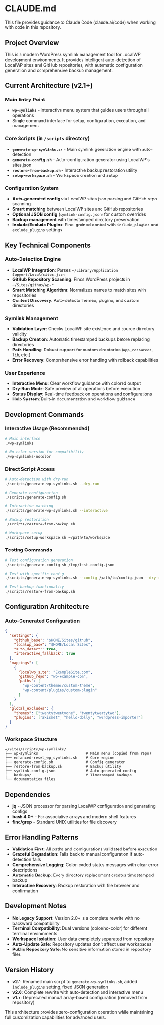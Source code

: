 # CLAUDE.md

This file provides guidance to Claude Code (claude.ai/code) when working with code in this repository.

## Project Overview

This is a modern WordPress symlink management tool for LocalWP development environments. It provides intelligent auto-detection of LocalWP sites and GitHub repositories, with automatic configuration generation and comprehensive backup management.

## Current Architecture (v2.1+)

### Main Entry Point
- **`wp-symlinks`** - Interactive menu system that guides users through all operations
- Single command interface for setup, configuration, execution, and management

### Core Scripts (in `/scripts` directory)
- **`generate-wp-symlinks.sh`** - Main symlink generation engine with auto-detection
- **`generate-config.sh`** - Auto-configuration generator using LocalWP's sites.json
- **`restore-from-backup.sh`** - Interactive backup restoration utility
- **`setup-workspace.sh`** - Workspace creation and setup

### Configuration System
- **Auto-generated config** via LocalWP sites.json parsing and GitHub repo scanning
- **Smart matching** between LocalWP sites and GitHub repositories  
- **Optional JSON config** (`symlink-config.json`) for custom overrides
- **Backup management** with timestamped directory preservation
- **Include/Exclude Plugins**: Fine-grained control with `include_plugins` and `exclude_plugins` settings

## Key Technical Components

### Auto-Detection Engine
- **LocalWP Integration**: Parses `~/Library/Application Support/Local/sites.json`
- **GitHub Repository Scanning**: Finds WordPress projects in `~/Sites/github/wp-*`
- **Smart Matching Algorithm**: Normalizes names to match sites with repositories
- **Content Discovery**: Auto-detects themes, plugins, and custom directories

### Symlink Management
- **Validation Layer**: Checks LocalWP site existence and source directory validity
- **Backup Creation**: Automatic timestamped backups before replacing directories
- **Path Handling**: Robust support for custom directories (`app_resources`, `lib`, etc.)
- **Error Recovery**: Comprehensive error handling with rollback capabilities

### User Experience
- **Interactive Menu**: Clear workflow guidance with colored output
- **Dry-Run Mode**: Safe preview of all operations before execution
- **Status Display**: Real-time feedback on operations and configurations
- **Help System**: Built-in documentation and workflow guidance

## Development Commands

### Interactive Usage (Recommended)
```bash
# Main interface
./wp-symlinks

# No-color version for compatibility
./wp-symlinks-nocolor
```

### Direct Script Access
```bash
# Auto-detection with dry-run
./scripts/generate-wp-symlinks.sh --dry-run

# Generate configuration
./scripts/generate-config.sh

# Interactive matching
./scripts/generate-wp-symlinks.sh --interactive

# Backup restoration
./scripts/restore-from-backup.sh

# Workspace setup
./scripts/setup-workspace.sh ~/path/to/workspace
```

### Testing Commands
```bash
# Test configuration generation
./scripts/generate-config.sh /tmp/test-config.json

# Test with specific config
./scripts/generate-wp-symlinks.sh --config /path/to/config.json --dry-run

# Test backup functionality
./scripts/restore-from-backup.sh
```

## Configuration Architecture

### Auto-Generated Configuration
```json
{
  "settings": {
    "github_base": "$HOME/Sites/github",
    "localwp_base": "$HOME/Local Sites",
    "auto_detect": true,
    "interactive_fallback": true
  },
  "mappings": [
    {
      "localwp_site": "ExampleSite.com",
      "github_repo": "wp-example-com",
      "paths": [
        "wp-content/themes/custom-theme",
        "wp-content/plugins/custom-plugin"
      ]
    }
  ],
  "global_excludes": {
    "themes": ["twentytwentyone", "twentytwentytwo"],
    "plugins": ["akismet", "hello-dolly", "wordpress-importer"]
  }
}
```

### Workspace Structure
```
~/Sites/scripts/wp-symlinks/
├── wp-symlinks                      # Main menu (copied from repo)
├── enhanced-reset_wp_symlinks.sh    # Core engine
├── generate-config.sh               # Config generator  
├── restore-from-backup.sh           # Backup utility
├── symlink-config.json              # Auto-generated config
├── backups/                         # Timestamped backups
└── documentation files
```

## Dependencies

- **jq** - JSON processor for parsing LocalWP configuration and generating configs
- **bash 4.0+** - For associative arrays and modern shell features
- **find/grep** - Standard UNIX utilities for file discovery

## Error Handling Patterns

- **Validation First**: All paths and configurations validated before execution
- **Graceful Degradation**: Falls back to manual configuration if auto-detection fails
- **Comprehensive Logging**: Color-coded status messages with clear error descriptions
- **Automatic Backup**: Every directory replacement creates timestamped backup
- **Interactive Recovery**: Backup restoration with file browser and confirmation

## Development Notes

- **No Legacy Support**: Version 2.0+ is a complete rewrite with no backward compatibility
- **Terminal Compatibility**: Dual versions (color/no-color) for different terminal environments
- **Workspace Isolation**: User data completely separated from repository
- **Auto-Update Safe**: Repository updates don't affect user workspaces
- **Public Repository Safe**: No sensitive information stored in repository files

## Version History

- **v2.1**: Renamed main script to `generate-wp-symlinks.sh`, added `include_plugins` setting, fixed JSON generation
- **v2.0**: Complete rewrite with auto-detection and interactive menu
- **v1.x**: Deprecated manual array-based configuration (removed from repository)

This architecture provides zero-configuration operation while maintaining full customization capabilities for advanced users.